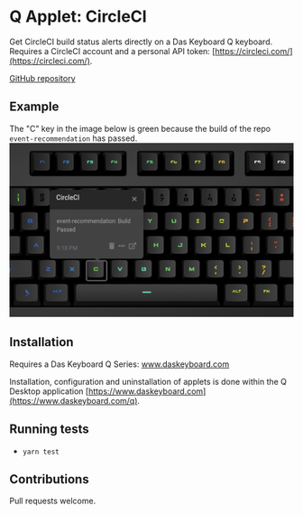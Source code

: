 # Q Applet: CircleCI

Get CircleCI build status alerts directly on a Das Keyboard Q keyboard. Requires a CircleCI account
and a personal API token: [https://circleci.com/](https://circleci.com/).

[GitHub repository](https://github.com/brandonschabell/daskeyboard-applet-circleci)

## Example

The "C" key in the image below is green because the build of the repo `event-recommendation` has passed.
![CircleCI on a Das Keybaord Q](assets/image.png "Das Keyboard CircleCI applet")

## Installation

Requires a Das Keyboard Q Series: www.daskeyboard.com

Installation, configuration and uninstallation of applets is done within
the Q Desktop application [https://www.daskeyboard.com](https://www.daskeyboard.com/q).

## Running tests

- `yarn test`

## Contributions

Pull requests welcome.